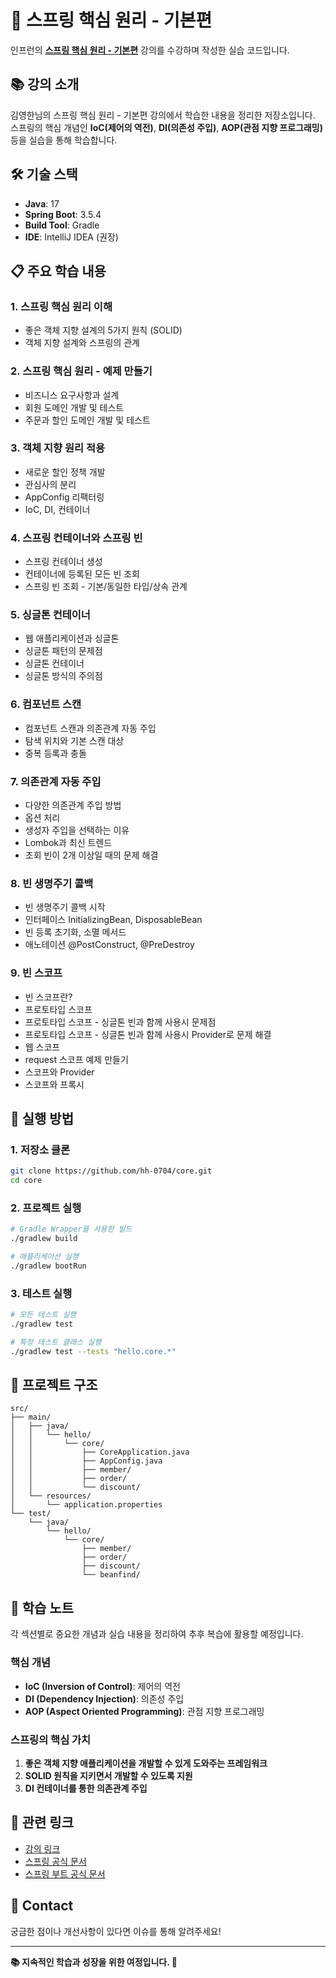 # 🌱 스프링 핵심 원리 - 기본편

인프런의 **[스프링 핵심 원리 - 기본편](https://www.inflearn.com/course/%EC%8A%A4%ED%94%84%EB%A7%81-%ED%95%B5%EC%8B%AC-%EC%9B%90%EB%A6%AC-%EA%B8%B0%EB%B3%B8%ED%8E%B8/)** 강의를 수강하며 작성한 실습 코드입니다.

## 📚 강의 소개

김영한님의 스프링 핵심 원리 - 기본편 강의에서 학습한 내용을 정리한 저장소입니다.  
스프링의 핵심 개념인 **IoC(제어의 역전)**, **DI(의존성 주입)**, **AOP(관점 지향 프로그래밍)** 등을 실습을 통해 학습합니다.

## 🛠 기술 스택

- **Java**: 17
- **Spring Boot**: 3.5.4
- **Build Tool**: Gradle
- **IDE**: IntelliJ IDEA (권장)

## 📋 주요 학습 내용

### 1. 스프링 핵심 원리 이해
- 좋은 객체 지향 설계의 5가지 원칙 (SOLID)
- 객체 지향 설계와 스프링의 관계

### 2. 스프링 핵심 원리 - 예제 만들기
- 비즈니스 요구사항과 설계
- 회원 도메인 개발 및 테스트
- 주문과 할인 도메인 개발 및 테스트

### 3. 객체 지향 원리 적용
- 새로운 할인 정책 개발
- 관심사의 분리
- AppConfig 리팩터링
- IoC, DI, 컨테이너

### 4. 스프링 컨테이너와 스프링 빈
- 스프링 컨테이너 생성
- 컨테이너에 등록된 모든 빈 조회
- 스프링 빈 조회 - 기본/동일한 타입/상속 관계

### 5. 싱글톤 컨테이너
- 웹 애플리케이션과 싱글톤
- 싱글톤 패턴의 문제점
- 싱글톤 컨테이너
- 싱글톤 방식의 주의점

### 6. 컴포넌트 스캔
- 컴포넌트 스캔과 의존관계 자동 주입
- 탐색 위치와 기본 스캔 대상
- 중복 등록과 충돌

### 7. 의존관계 자동 주입
- 다양한 의존관계 주입 방법
- 옵션 처리
- 생성자 주입을 선택하는 이유
- Lombok과 최신 트렌드
- 조회 빈이 2개 이상일 때의 문제 해결

### 8. 빈 생명주기 콜백
- 빈 생명주기 콜백 시작
- 인터페이스 InitializingBean, DisposableBean
- 빈 등록 초기화, 소멸 메서드
- 애노테이션 @PostConstruct, @PreDestroy

### 9. 빈 스코프
- 빈 스코프란?
- 프로토타입 스코프
- 프로토타입 스코프 - 싱글톤 빈과 함께 사용시 문제점
- 프로토타입 스코프 - 싱글톤 빈과 함께 사용시 Provider로 문제 해결
- 웹 스코프
- request 스코프 예제 만들기
- 스코프와 Provider
- 스코프와 프록시

## 🚀 실행 방법

### 1. 저장소 클론
```bash
git clone https://github.com/hh-0704/core.git
cd core
```

### 2. 프로젝트 실행
```bash
# Gradle Wrapper를 사용한 빌드
./gradlew build

# 애플리케이션 실행
./gradlew bootRun
```

### 3. 테스트 실행
```bash
# 모든 테스트 실행
./gradlew test

# 특정 테스트 클래스 실행
./gradlew test --tests "hello.core.*"
```

## 📂 프로젝트 구조

```
src/
├── main/
│   ├── java/
│   │   └── hello/
│   │       └── core/
│   │           ├── CoreApplication.java
│   │           ├── AppConfig.java
│   │           ├── member/
│   │           ├── order/
│   │           └── discount/
│   └── resources/
│       └── application.properties
└── test/
    └── java/
        └── hello/
            └── core/
                ├── member/
                ├── order/
                ├── discount/
                └── beanfind/
```

## 📝 학습 노트

각 섹션별로 중요한 개념과 실습 내용을 정리하여 추후 복습에 활용할 예정입니다.

### 핵심 개념
- **IoC (Inversion of Control)**: 제어의 역전
- **DI (Dependency Injection)**: 의존성 주입
- **AOP (Aspect Oriented Programming)**: 관점 지향 프로그래밍

### 스프링의 핵심 가치
1. **좋은 객체 지향 애플리케이션을 개발할 수 있게 도와주는 프레임워크**
2. **SOLID 원칙을 지키면서 개발할 수 있도록 지원**
3. **DI 컨테이너를 통한 의존관계 주입**

## 🔗 관련 링크

- [강의 링크](https://www.inflearn.com/course/%EC%8A%A4%ED%94%84%EB%A7%81-%ED%95%B5%EC%8B%AC-%EC%9B%90%EB%A6%AC-%EA%B8%B0%EB%B3%B8%ED%8E%B8/)
- [스프링 공식 문서](https://spring.io/projects/spring-framework)
- [스프링 부트 공식 문서](https://spring.io/projects/spring-boot)

## 📧 Contact

궁금한 점이나 개선사항이 있다면 이슈를 통해 알려주세요!

---

**📚 지속적인 학습과 성장을 위한 여정입니다. 🌱**
